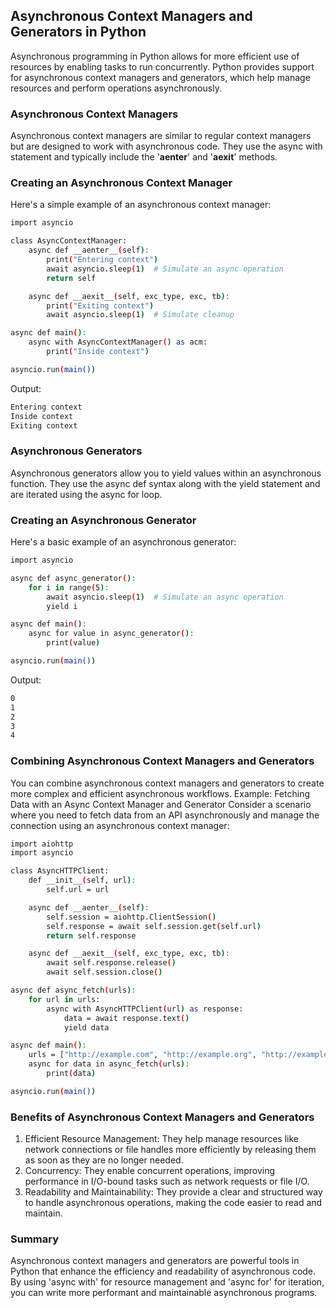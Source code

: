 ## Asynchronous Context Managers and Generators in Python
Asynchronous programming in Python allows for more efficient use of resources by enabling tasks to run concurrently. Python provides support for asynchronous 
context managers and generators, which help manage resources and perform operations asynchronously.

### Asynchronous Context Managers
Asynchronous context managers are similar to regular context managers but are designed to work with asynchronous code. They use the async with statement and 
typically include the '__aenter__' and '__aexit__' methods.

### Creating an Asynchronous Context Manager
Here's a simple example of an asynchronous context manager:

```bash
import asyncio

class AsyncContextManager:
    async def __aenter__(self):
        print("Entering context")
        await asyncio.sleep(1)  # Simulate an async operation
        return self

    async def __aexit__(self, exc_type, exc, tb):
        print("Exiting context")
        await asyncio.sleep(1)  # Simulate cleanup

async def main():
    async with AsyncContextManager() as acm:
        print("Inside context")

asyncio.run(main())
```

Output:

```bash
Entering context
Inside context
Exiting context
```

### Asynchronous Generators
Asynchronous generators allow you to yield values within an asynchronous function. They use the async def syntax along with the yield statement and are 
iterated using the async for loop.

### Creating an Asynchronous Generator
Here's a basic example of an asynchronous generator:

```bash
import asyncio

async def async_generator():
    for i in range(5):
        await asyncio.sleep(1)  # Simulate an async operation
        yield i

async def main():
    async for value in async_generator():
        print(value)

asyncio.run(main())
```
Output:
```bash
0
1
2
3
4
```
### Combining Asynchronous Context Managers and Generators
You can combine asynchronous context managers and generators to create more complex and efficient asynchronous workflows.
Example: Fetching Data with an Async Context Manager and Generator
Consider a scenario where you need to fetch data from an API asynchronously and manage the connection using an asynchronous context manager:
```bash
import aiohttp
import asyncio

class AsyncHTTPClient:
    def __init__(self, url):
        self.url = url

    async def __aenter__(self):
        self.session = aiohttp.ClientSession()
        self.response = await self.session.get(self.url)
        return self.response

    async def __aexit__(self, exc_type, exc, tb):
        await self.response.release()
        await self.session.close()

async def async_fetch(urls):
    for url in urls:
        async with AsyncHTTPClient(url) as response:
            data = await response.text()
            yield data

async def main():
    urls = ["http://example.com", "http://example.org", "http://example.net"]
    async for data in async_fetch(urls):
        print(data)

asyncio.run(main())
```
### Benefits of Asynchronous Context Managers and Generators
1. Efficient Resource Management: They help manage resources like network connections or file handles more efficiently by releasing them as soon as they are no longer needed.
2. Concurrency: They enable concurrent operations, improving performance in I/O-bound tasks such as network requests or file I/O.
3. Readability and Maintainability: They provide a clear and structured way to handle asynchronous operations, making the code easier to read and maintain.
### Summary
Asynchronous context managers and generators are powerful tools in Python that enhance the efficiency and readability 
of asynchronous code. By using 'async with' for resource management and 'async for' for iteration, you can write more performant and maintainable asynchronous 
programs.
